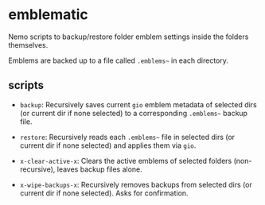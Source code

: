 # emblematic

Nemo scripts to backup/restore folder emblem settings inside the folders themselves.

Emblems are backed up to a file called `.emblems~` in each directory.

## scripts

- `backup`: Recursively saves current `gio` emblem metadata of selected dirs (or current dir if none selected) to a corresponding `.emblems~` backup file.

- `restore`: Recursively reads each `.emblems~` file in selected dirs (or current dir if none selected) and applies them via `gio`.

- `x-clear-active-x`: Clears the active emblems of selected folders (non-recursive), leaves backup files alone.

- `x-wipe-backups-x`: Recursively removes backups from selected dirs (or current dir if none selected). Asks for confirmation.

